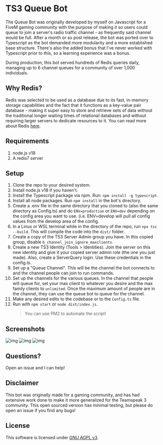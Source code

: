 # TS3 Queue Bot

The Queue Bot was originally developed by myself on Javascript for a FiveM gaming community with the purpose of making it so users could queue to join a server's radio traffic channel - as frequently said channel would be full. After a month or so post release, the bot was ported over to Typescript as the bot demanded more modularity and a more established base structure. There's also the added bonus that I've never worked with Typescript prior to this, so a learning experience was a bonus.

During production, this bot served hundreds of Redis queries daily, managing up to 6 channel queues for a community of over 1,000 individuals.

## Why Redis?
Redis was selected to be used as a database due to its fast, in-memory storage capabilities and the fact that it functions as a key-value pair database - making it super easy to store and retrieve sets of data without the traditional longer waiting times of relational databases and without requiring larger servers to dedicate resources to it. You can read more about Redis [here](https://redis.io/about/).

## Requirements
1. node.js v18
2. A redis7 server

## Setup

1. Clone the repo to your desired system.
2. Install node.js v18 if you haven't.
3. Install the Typescript package via npm. Run: ``npm install -g typescript``.
4. Install all node packages. Run ``npm install`` in the bot's directory.
5. Create a .env file in the same directory that you cloned to (also the same directory as Config.ts) and do ``ENV=production`` or ``ENV=dev`` depending on the config area you want to use. (i.e. ENV=develop will pull all config values from the develop area of the config.
6. In a Linux or WSL terminal while in the directory of the repo, run ``npx tsc --build``. This will compile the code into the ``dist/`` folder.
7. Create a copy of the TS3 Server Admin group you have. In this copied group, disable ``b_channel_join_ignore_maxclients``.
8. Create a new TS3 Identity (Tools > Identities). Join the server on this new identity and give it your copied server admin role (the one you just made). Also, create a ServerQuery login. Use these credentials in the config.ts.
9. Set up a "Queue Channel". This will be the channel the bot connects to and the channel people can join to run commands.
10. Set up the channels for the various queues. In the channel that people will queue for, set your max client to whatever you desire and the max family clients to ``unlimited``. Once the maximum amount of people are in the channel, they can use the queue bot to queue for the channel.
11. Make any desired edits to the codebase or to the ``Config.ts`` file.
12. Run with ``npm start`` or ``node dist/index.js``.
	> You can use PM2 to automate the script!

## Screenshots
![img](https://i.gyazo.com/31c0169684a6cb709c71017c034f7349.png)
![img](https://i.gyazo.com/f2898b85cf6bbd2cf7411c18fe545e82.png)
![img](https://i.gyazo.com/2b832202a1f64162c36081b24a93af0a.png)

## Questions?
Open an issue and I can help!

## Disclaimer
This bot was originally made for a gaming community, and has had extensive work done to make it more generalized for the Teamspeak 3 community. This open sourced version has minimal testing, but please do open an issue if you find any bugs!

## License

This software is licensed under [GNU AGPL v3](https://choosealicense.com/licenses/agpl-3.0/).
